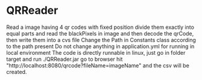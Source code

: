# QRReader
Read a image having 4 qr codes with fixed position divide them exactly into equal parts and read the blackPixels in image and then decode the qrCode, then write them into a cvs file
Change the Path in Constants class according to the path present
Do not change anything in application.yml for running in local environment
The code is directly runnable in linux, just go in folder target and run ./QRReader.jar go to browser hit "http://localhost:8080/qrcode?fileName=imageName" and the csv will be created.
